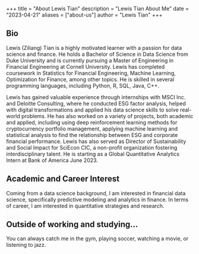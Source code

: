 +++
title = "About Lewis Tian"
description = "Lewis Tian About Me"
date = "2023-04-21"
aliases = ["about-us"]
author = "Lewis Tian"
+++

## Bio
Lewis (Ziliang) Tian is a highly motivated learner with a passion for data science and finance. He holds a Bachelor of Science in Data Science from Duke University and is currently pursuing a Master of Engineering in Financial Engineering at Cornell University. Lewis has completed coursework in Statistics for Financial Engineering, Machine Learning, Optimization for Finance, among other topics. He is skilled in several programming languages, including Python, R, SQL, Java, C++.

Lewis has gained valuable experience through internships with MSCI Inc. and Deloitte Consulting, where he conducted ESG factor analysis, helped with digital transformations and applied his data science skills to solve real-world problems. He has also worked on a variety of projects, both academic and applied, including using deep reinforcement learning methods for cryptocurrency portfolio management, applying machine learning and statistical analysis to find the relationship between ESG and corporate financial performance. Lewis has also served as Director of Sustainability and Social Impact for SciEcon CIC, a non-profit organization fostering interdisciplinary talent. He is starting as a Global Quantitative Analytics Intern at Bank of America June 2023.

## Academic and Career Interest
Coming from a data science background, I am interested in financial data science, specifically predictive modeling and analytics in finance. In terms of career, I am interested in quantitative strategies and research.

## Outside of working and studying...
You can always catch me in the gym, playing soccer, watching a movie, or listening to jazz.


